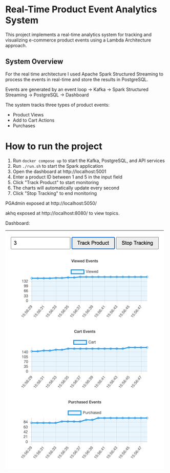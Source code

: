 # Real-Time Product Event Analytics System

This project implements a real-time analytics system for tracking and visualizing e-commerce product events using a Lambda Architecture approach.

## System Overview

For the real time architecture I used Apache Spark Structured Streaming to process the events in real-time and store the results in PostgreSQL.

Events are generated by an event loop -> Kafka -> Spark Structured Streaming -> PostgreSQL -> Dashboard

The system tracks three types of product events:
- Product Views
- Add to Cart Actions
- Purchases

# How to run the project

1. Run `docker compose up` to start the Kafka, PostgreSQL, and API services
2. Run `./run.sh` to start the Spark application
3. Open the dashboard at http://localhost:5001
4. Enter a product ID between 1 and 5 in the input field
5. Click "Track Product" to start monitoring
6. The charts will automatically update every second
7. Click "Stop Tracking" to end monitoring

PGAdmin exposed at http://localhost:5050/

akhq exposed at http://localhost:8080/ to view topics.

Dashboard:

![Dashboard](./dashboard.png)

